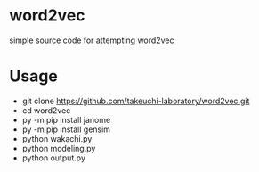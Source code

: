 # word2vec
simple source code for attempting word2vec

# Usage
- git clone https://github.com/takeuchi-laboratory/word2vec.git
- cd word2vec
- py -m pip install janome
- py -m pip install gensim
- python wakachi.py
- python modeling.py
- python output.py
